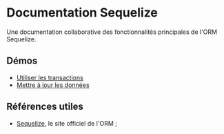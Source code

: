 # Documentation Sequelize

Une documentation collaborative des fonctionnalités principales de l'ORM Sequelize.

## Démos

- [Utiliser les transactions](./transactions/)
- [Mettre à jour les données](./mise-a-jour-donnees/)

## Références utiles

- [Sequelize](https://sequelize.org/), le site officiel de l'ORM ;
